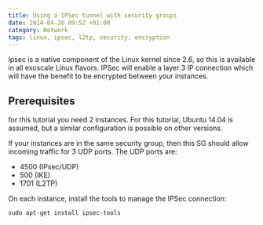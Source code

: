 ```yaml
---
title: Using a IPSec tunnel with security groups
date: 2014-04-26 09:52 +01:00
category: Network
tags: linux, ipsec, l2tp, security, encryption
---
```


Ipsec is a native component of the Linux kernel since 2.6, so this is available
in all exoscale Linux flavors.
IPSec will enable a layer 3 IP connection which will have the benefit to
be encrypted between your instances.

## Prerequisites

for this tutorial you need 2 instances. For this tutorial, Ubuntu 14.04
is assumed, but a similar configuration is possible on other versions.

If your instances are in the same security group, then this SG should allow
incoming traffic for 3 UDP ports. The UDP ports are:

* 4500 (IPsec/UDP)
* 500 (IKE) 
* 1701 (L2TP)

On each instance, install the tools to manage the IPSec connection:

    sudo apt-get install ipsec-tools


